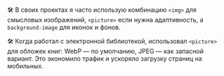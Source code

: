 🛠 В своих проектах я часто использую комбинацию `<img>` для смысловых изображений, `<picture>` если нужна адаптивность, а `background-image` для иконок и фонов.

🛠 Когда работал с электронной библиотекой, использовал `<picture>` для обложек книг: WebP — по умолчанию, JPEG — как запасной вариант. Это экономило трафик и ускоряло загрузку страниц на мобильных.
